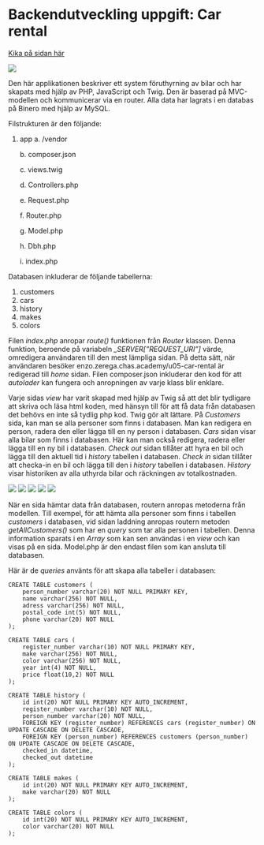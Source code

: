 # Backendutveckling uppgift: Car rental

[Kika på sidan här](http://enzo.zerega.chas.academy/u05-car-rental/)

![](https://user-images.githubusercontent.com/42303378/73071146-5e92c800-3eb2-11ea-971d-4484e8920135.JPG)

Den här applikationen beskriver ett system föruthyrning av bilar och har skapats med hjälp av PHP, JavaScript och Twig. Den är baserad på MVC-modellen och kommunicerar via en router. Alla data har lagrats i en databas på Binero med hjälp av MySQL.

Filstrukturen är den följande:
1.	app
    a. /vendor
    
    b. composer.json
    
    c. views.twig
    
    d. Controllers.php
    
    e. Request.php
    
    f. Router.php
    
    g. Model.php
    
    h. Dbh.php
    
    i. index.php
  
Databasen inkluderar de följande tabellerna:
1.	customers
2.	cars
3.	history
4.	makes
5.	colors

Filen *index.php* anropar *route()* funktionen från *Router* klassen. Denna funktion, beroende på variabeln *_SERVER[”REQUEST_URI”]* värde, omredigera användaren till den mest lämpliga sidan. På detta sätt, när användaren besöker enzo.zerega.chas.academy/u05-car-rental är redigerad till *home* sidan. Filen composer.json inkluderar den kod för att *autolader* kan fungera och anropningen av varje klass blir enklare.

Varje sidas *view* har varit skapad med hjälp av Twig så att det blir tydligare att skriva och läsa html koden, med hänsyn till för att få data från databasen det behövs en inte så tydlig php kod. Twig gör alt lättare. På *Customers* sida, kan man se alla personer som finns i databasen. Man kan redigera en person, radera den eller lägga till en ny person i databasen. *Cars* sidan visar alla bilar som finns i databasen. Här kan man också redigera, radera eller lägga till en ny bil i databasen. *Check out* sidan tillåter att hyra en bil och lägga till den aktuell tid i *history* tabellen i databasen.  *Check in* sidan tillåter att checka-in en bil och lägga till den i *history* tabellen i databasen. *History* visar historiken av alla uthyrda bilar och räckningen av totalkostnaden.

![](https://user-images.githubusercontent.com/42303378/73076970-876d8a00-3ebf-11ea-9bce-d4833f4b4b8a.JPG)
![](https://user-images.githubusercontent.com/42303378/73076984-89cfe400-3ebf-11ea-80e8-0275419bc8be.JPG)
![](https://user-images.githubusercontent.com/42303378/73076989-8b99a780-3ebf-11ea-8ac2-45424f6d41a1.JPG)
![](https://user-images.githubusercontent.com/42303378/73076992-8d636b00-3ebf-11ea-8445-1fdc01e586e8.JPG)
![](https://user-images.githubusercontent.com/42303378/73076996-8f2d2e80-3ebf-11ea-9697-dee5443134fa.JPG)

När en sida hämtar data från databasen, routern anropas metoderna från modellen. Till exempel, för att hämta alla personer som finns i tabellen *customers* i databasen, vid sidan laddning anropas routern metoden *getAllCustomers()* som har en *query* som tar alla personen i tabellen. Denna information sparats i en *Array* som kan sen användas i en *view* och kan visas på en sida.  Model.php är den endast filen som kan ansluta till databasen.

Här är de *queries* använts för att skapa alla tabeller i databasen:

```
CREATE TABLE customers (
    person_number varchar(20) NOT NULL PRIMARY KEY,
    name varchar(256) NOT NULL,
    adress varchar(256) NOT NULL,
    postal_code int(5) NOT NULL,
    phone varchar(20) NOT NULL
);

CREATE TABLE cars (
    register_number varchar(10) NOT NULL PRIMARY KEY,
    make varchar(256) NOT NULL,
    color varchar(256) NOT NULL,
    year int(4) NOT NULL,
    price float(10,2) NOT NULL
);

CREATE TABLE history (
    id int(20) NOT NULL PRIMARY KEY AUTO_INCREMENT,
    register_number varchar(10) NOT NULL,
    person_number varchar(20) NOT NULL,
    FOREIGN KEY (register_number) REFERENCES cars (register_number) ON UPDATE CASCADE ON DELETE CASCADE,
    FOREIGN KEY (person_number) REFERENCES customers (person_number) ON UPDATE CASCADE ON DELETE CASCADE,
    checked_in datetime,
    checked_out datetime
);

CREATE TABLE makes (
    id int(20) NOT NULL PRIMARY KEY AUTO_INCREMENT,
    make varchar(20) NOT NULL
);

CREATE TABLE colors (
    id int(20) NOT NULL PRIMARY KEY AUTO_INCREMENT,
    color varchar(20) NOT NULL
);
```
